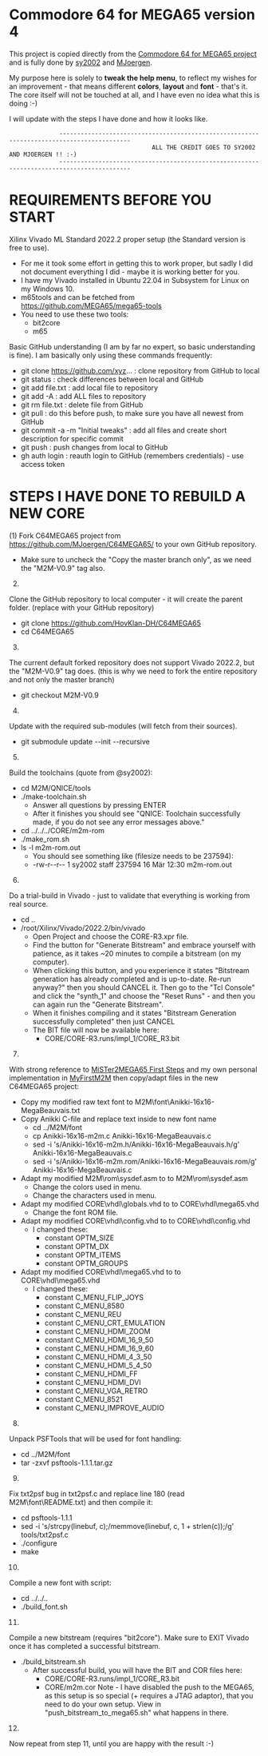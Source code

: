 Commodore 64 for MEGA65 version 4
=================================

This project is copied directly from the [Commodore 64 for MEGA65 project](https://github.com/MJoergen/C64MEGA65) and is fully done by [sy2002](https://github.com/sy2002) and [MJoergen](https://github.com/MJoergen).

My purpose here is solely to **tweak the help menu**, to reflect my wishes for an improvement - that means different **colors**, **layout** and **font** - that's it. The core itself will not be touched at all, and I have even no idea what this is doing :-)

I will update with the steps I have done and how it looks like.

                  ------------------------------------------------------------------------------------------
                                            ALL THE CREDIT GOES TO SY2002 AND MJOERGEN !! :-)
                  ------------------------------------------------------------------------------------------


REQUIREMENTS BEFORE YOU START
=============================

Xilinx Vivado ML Standard 2022.2 proper setup (the Standard version is free to use).
  - For me it took some effort in getting this to work proper, but sadly I did not document everything I did - maybe it is working better for you.
  - I have my Vivado installed in Ubuntu 22.04 in Subsystem for Linux on my Windows 10.
  - m65tools and can be fetched from https://github.com/MEGA65/mega65-tools
  - You need to use these two tools:
    - bit2core
    - m65

Basic GitHub understanding (I am by far no expert, so basic understanding is fine).
I am basically only using these commands frequently:
  - git clone https://github.com/xyz... : clone repository from GitHub to local
  - git status              : check differences between local and GitHub
  - git add file.txt            : add local file to repository
  - git add -A              : add ALL files to repository
  - git rm file.txt           : delete file from GitHub
  - git pull                : do this before push, to make sure you have all newest from GitHub
  - git commit -a -m "Initial tweaks"   : add all files and create short description for specific commit
  - git push                : push changes from local to GitHub
  - gh auth login             : reauth login to GitHub (remembers credentials) - use access token


STEPS I HAVE DONE TO REBUILD A NEW CORE
=======================================

(1)
Fork C64MEGA65 project from https://github.com/MJoergen/C64MEGA65/ to your own GitHub repository.
  - Make sure to uncheck the "Copy the master branch only", as we need the "M2M-V0.9" tag also.

2)
Clone the GitHub repository to local computer - it will create the parent folder.
(replace with your GitHub repository)
  - git clone https://github.com/HovKlan-DH/C64MEGA65
  - cd C64MEGA65

3)
The current default forked repository does not support Vivado 2022.2, but the "M2M-V0.9" tag does.
(this is why we need to fork the entire repository and not only the master branch)
  - git checkout M2M-V0.9

4)
Update with the required sub-modules (will fetch from their sources).
  - git submodule update --init --recursive

5)
Build the toolchains (quote from @sy2002):
  - cd M2M/QNICE/tools
  - ./make-toolchain.sh
    - Answer all questions by pressing ENTER
    - After it finishes you should see "QNICE: Toolchain successfully made, if you do not see any error messages above."
  - cd ../../../CORE/m2m-rom
  - ./make_rom.sh
  - ls -l m2m-rom.out
    - You should see something like (filesize needs to be 237594):
    - -rw-r--r--  1 sy2002  staff  237594 16 Mär 12:30 m2m-rom.out

6)
Do a trial-build in Vivado - just to validate that everything is working from real source.
  - cd ..
  - /root/Xilinx/Vivado/2022.2/bin/vivado
    - Open Project and choose the CORE-R3.xpr file.
    - Find the button for "Generate Bitstream" and embrace yourself with patience, as it takes ~20 minutes to compile a bitstream (on my computer).
    - When clicking this button, and you experience it states "Bitstream generation has already completed and is up-to-date. Re-run anyway?" then you should CANCEL it. Then go to the "Tcl Console" and click the "synth_1" and choose the "Reset Runs" - and then you can again run the "Generate Bitstream".
    - When it finishes compiling and it states "Bitstream Generation successfully completed" then just CANCEL
    - The BIT file will now be available here:
      - CORE/CORE-R3.runs/impl_1/CORE_R3.bit

7)
With strong reference to [MiSTer2MEGA65 First Steps](https://github.com/sy2002/MiSTer2MEGA65/wiki/2.-First-Steps) and my own personal implementation in [MyFirstM2M](https://github.com/HovKlan-DH/MyFirstM2M) then copy/adapt files in the new C64MEGA65 project:
  - Copy my modified raw text font to M2M\font\Anikki-16x16-MegaBeauvais.txt
  - Copy Anikki C-file and replace text inside to new font name
    - cd ../M2M/font
    - cp Anikki-16x16-m2m.c Anikki-16x16-MegaBeauvais.c
    - sed -i 's/Anikki-16x16-m2m.h/Anikki-16x16-MegaBeauvais.h/g' Anikki-16x16-MegaBeauvais.c
    - sed -i 's/Anikki-16x16-m2m.rom/Anikki-16x16-MegaBeauvais.rom/g' Anikki-16x16-MegaBeauvais.c
  - Adapt my modified M2M\rom\sysdef.asm to to M2M\rom\sysdef.asm
    - Change the colors used in menu.
    - Change the characters used in menu.
  - Adapt my modified CORE\vhdl\globals.vhd to to CORE\vhdl\mega65.vhd
    - Change the font ROM file.
  - Adapt my modified CORE\vhdl\config.vhd to to CORE\vhdl\config.vhd
    - I changed these:
      - constant OPTM_SIZE
      - constant OPTM_DX
      - constant OPTM_ITEMS
      - constant OPTM_GROUPS
  - Adapt my modified CORE\vhdl\mega65.vhd to to CORE\vhdl\mega65.vhd
    - I changed these:
      - constant C_MENU_FLIP_JOYS
      - constant C_MENU_8580
      - constant C_MENU_REU
      - constant C_MENU_CRT_EMULATION
      - constant C_MENU_HDMI_ZOOM
      - constant C_MENU_HDMI_16_9_50
      - constant C_MENU_HDMI_16_9_60
      - constant C_MENU_HDMI_4_3_50
      - constant C_MENU_HDMI_5_4_50
      - constant C_MENU_HDMI_FF
      - constant C_MENU_HDMI_DVI
      - constant C_MENU_VGA_RETRO
      - constant C_MENU_8521
      - constant C_MENU_IMPROVE_AUDIO

8)
Unpack PSFTools that will be used for font handling:
  - cd ../M2M/font
  - tar -zxvf psftools-1.1.1.tar.gz

9)
Fix txt2psf bug in txt2psf.c and replace line 180 (read M2M\font\README.txt) and then compile it:
  - cd psftools-1.1.1
  - sed -i 's/strcpy(linebuf, c);/memmove(linebuf, c, 1 + strlen(c));/g' tools/txt2psf.c
  - ./configure
  - make

10)
Compile a new font with script:
  - cd ../../..
  - ./build_font.sh

11)
Compile a new bitstream (requires "bit2core").
Make sure to EXIT Vivado once it has completed a successful bitstream.
  - ./build_bitstream.sh
    - After successful build, you will have the BIT and COR files here:
      - CORE/CORE-R3.runs/impl_1/CORE_R3.bit
      - CORE/m2m.cor
Note - I have disabled the push to the MEGA65, as this setup is so special (+ requires a JTAG adaptor), that you need to do your own setup.
View in "push_bitstream_to_mega65.sh" what happens in there.

12)
Now repeat from step 11, until you are happy with the result :-)
